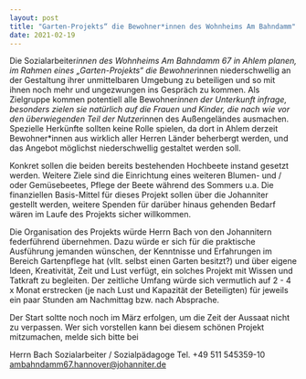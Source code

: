```yaml
---
layout: post
title: "Garten-Projekts“ die Bewohner*innen des Wohnheims Am Bahndamm"
date: 2021-02-19
---
```


Die Sozialarbeiter*innen des Wohnheims Am Bahndamm 67 in Ahlem planen, im Rahmen eines „Garten-Projekts“ die Bewohner*innen niederschwellig an der Gestaltung ihrer unmittelbaren Umgebung zu beteiligen und so mit ihnen noch mehr und ungezwungen ins Gespräch zu kommen. Als Zielgruppe kommen potentiell alle Bewohner*innen der Unterkunft infrage, besonders zielen sie natürlich auf die Frauen und Kinder, die nach wie vor den überwiegenden Teil der Nutzer*innen des Außengeländes ausmachen. Spezielle Herkünfte sollten keine Rolle spielen, da dort in Ahlem derzeit Bewohner*innen aus wirklich aller Herren Länder beherbergt werden, und das Angebot möglichst niederschwellig gestaltet werden soll.

Konkret sollen die beiden bereits bestehenden Hochbeete instand gesetzt werden. Weitere Ziele sind  die Einrichtung eines weiteren Blumen- und / oder Gemüsebeetes, Pflege der Beete während des Sommers u.a. Die finanziellen Basis-Mittel für dieses Projekt sollen über die Johanniter gestellt werden, weitere Spenden für darüber hinaus gehenden Bedarf wären im Laufe des Projekts sicher willkommen.

Die Organisation des Projekts würde Herrn Bach von den Johannitern federführend übernehmen. Dazu würde er sich für die praktische Ausführung jemanden wünschen, der Kenntnisse und Erfahrungen im Bereich Gartenpflege hat (vllt. selbst einen Garten besitzt?) und über eigene Ideen, Kreativität, Zeit und Lust verfügt, ein solches Projekt mit Wissen und Tatkraft zu begleiten. Der zeitliche Umfang würde sich vermutlich auf 2 - 4 x  Monat erstrecken (je nach Lust und Kapazität der Beteiligten) für jeweils ein paar Stunden am Nachmittag bzw. nach Absprache. 

Der Start soltte noch noch im März erfolgen, um die Zeit der Aussaat nicht zu verpassen.
Wer sich vorstellen kann bei diesem schönen Projekt mitzumachen, melde sich bitte bei
 
Herrn Bach
Sozialarbeiter / Sozialpädagoge
Tel.   +49 511 545359-10
ambahndamm67.hannover@johanniter.de

